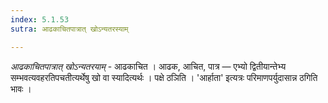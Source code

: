 ```yaml
---
index: 5.1.53
sutra: आढकाचितपात्रात् खोऽन्यतरस्याम्

---
```

_आढकाचितपात्रात् खोऽन्यतरयाम्_ - आढकाचित । आढक, आचित, पात्र — एभ्यो द्वितीयान्तेभ्य सम्भवत्यवहरतिपचतीत्यर्थेषु खो वा स्यादित्यर्थः । पक्षे ठञिति । 'आर्हाता' इत्यत्रः परिमाणपर्युदासान्न ठगिति भावः ।